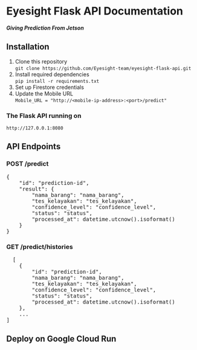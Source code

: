 # **Eyesight Flask API Documentation**
**_Giving Prediction From Jetson_**

## Installation
1. Clone this repository <br>
   `git clone https://github.com/Eyesight-team/eyesight-flask-api.git`
3. Install required dependencies <br>
   `pip install -r requirements.txt`
4. Set up Firestore credentials 
5. Update the Mobile URL<br>
   `Mobile_URL = "http://<mobile-ip-address>:<port>/predict"`

### The Flask API running on
`http://127.0.0.1:8080`

## API Endpoints
### POST /predict
<pre>
{
    "id": "prediction-id",
    "result": {
        "nama_barang": "nama_barang",
        "tes_kelayakan": "tes_kelayakan",
        "confidence_level": "confidence_level",
        "status": "status",
        "processed_at": datetime.utcnow().isoformat()
    }
}
</pre>

### GET /predict/histories
<pre>
  [
    {
        "id": "prediction-id",
        "nama_barang": "nama_barang",
        "tes_kelayakan": "tes_kelayakan",
        "confidence_level": "confidence_level",
        "status": "status",
        "processed_at": datetime.utcnow().isoformat()
    },
    ...
]
</pre>

## Deploy on Google Cloud Run

